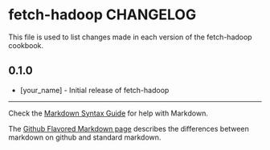 fetch-hadoop CHANGELOG
======================

This file is used to list changes made in each version of the fetch-hadoop cookbook.

0.1.0
-----
- [your_name] - Initial release of fetch-hadoop

- - -
Check the [Markdown Syntax Guide](http://daringfireball.net/projects/markdown/syntax) for help with Markdown.

The [Github Flavored Markdown page](http://github.github.com/github-flavored-markdown/) describes the differences between markdown on github and standard markdown.

